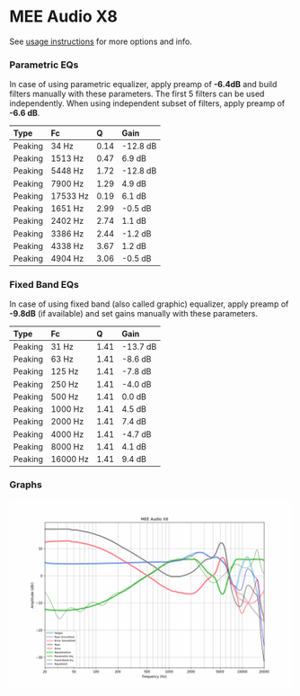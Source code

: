 # MEE Audio X8
See [usage instructions](https://github.com/jaakkopasanen/AutoEq#usage) for more options and info.

### Parametric EQs
In case of using parametric equalizer, apply preamp of **-6.4dB** and build filters manually
with these parameters. The first 5 filters can be used independently.
When using independent subset of filters, apply preamp of **-6.6 dB**.

| Type    | Fc       |    Q | Gain     |
|:--------|:---------|:-----|:---------|
| Peaking | 34 Hz    | 0.14 | -12.8 dB |
| Peaking | 1513 Hz  | 0.47 | 6.9 dB   |
| Peaking | 5448 Hz  | 1.72 | -12.8 dB |
| Peaking | 7900 Hz  | 1.29 | 4.9 dB   |
| Peaking | 17533 Hz | 0.19 | 6.1 dB   |
| Peaking | 1651 Hz  | 2.99 | -0.5 dB  |
| Peaking | 2402 Hz  | 2.74 | 1.1 dB   |
| Peaking | 3386 Hz  | 2.44 | -1.2 dB  |
| Peaking | 4338 Hz  | 3.67 | 1.2 dB   |
| Peaking | 4904 Hz  | 3.06 | -0.5 dB  |

### Fixed Band EQs
In case of using fixed band (also called graphic) equalizer, apply preamp of **-9.8dB**
(if available) and set gains manually with these parameters.

| Type    | Fc       |    Q | Gain     |
|:--------|:---------|:-----|:---------|
| Peaking | 31 Hz    | 1.41 | -13.7 dB |
| Peaking | 63 Hz    | 1.41 | -8.6 dB  |
| Peaking | 125 Hz   | 1.41 | -7.8 dB  |
| Peaking | 250 Hz   | 1.41 | -4.0 dB  |
| Peaking | 500 Hz   | 1.41 | 0.0 dB   |
| Peaking | 1000 Hz  | 1.41 | 4.5 dB   |
| Peaking | 2000 Hz  | 1.41 | 7.4 dB   |
| Peaking | 4000 Hz  | 1.41 | -4.7 dB  |
| Peaking | 8000 Hz  | 1.41 | 4.1 dB   |
| Peaking | 16000 Hz | 1.41 | 9.4 dB   |

### Graphs
![](./MEE%20Audio%20X8.png)